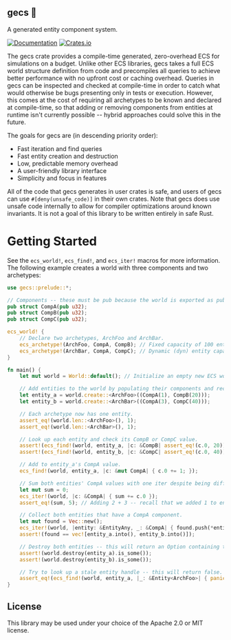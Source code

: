 gecs 🦎
-------
A generated entity component system.

[![Documentation](https://docs.rs/gecs/badge.svg)](https://docs.rs/gecs/)
[![Crates.io](https://img.shields.io/crates/v/gecs.svg)](https://crates.io/crates/gecs)

The gecs crate provides a compile-time generated, zero-overhead ECS for simulations
on a budget. Unlike other ECS libraries, gecs takes a full ECS world structure
definition from code and precompiles all queries to achieve better performance with
no upfront cost or caching overhead. Queries in gecs can be inspected and checked at
compile-time in order to catch what would otherwise be bugs presenting only in tests
or execution. However, this comes at the cost of requiring all archetypes to be known
and declared at compile-time, so that adding or removing components from entities at
runtime isn't currently possible -- hybrid approaches could solve this in the future.

The goals for gecs are (in descending priority order):
- Fast iteration and find queries
- Fast entity creation and destruction
- Low, predictable memory overhead
- A user-friendly library interface
- Simplicity and focus in features

All of the code that gecs generates in user crates is safe, and users of gecs can
use `#[deny(unsafe_code)]` in their own crates. Note that gecs does use unsafe code
internally to allow for compiler optimizations around known invariants. It is not a
goal of this library to be written entirely in safe Rust.

# Getting Started

See the `ecs_world!`, `ecs_find!`, and `ecs_iter!` macros for more information.
The following example creates a world with three components and two archetypes:

```rust
use gecs::prelude::*;

// Components -- these must be pub because the world is exported as pub as well.
pub struct CompA(pub u32);
pub struct CompB(pub u32);
pub struct CompC(pub u32);

ecs_world! {
    // Declare two archetypes, ArchFoo and ArchBar.
    ecs_archetype!(ArchFoo, CompA, CompB); // Fixed capacity of 100 entities.
    ecs_archetype!(ArchBar, CompA, CompC); // Dynamic (dyn) entity capacity.
}

fn main() {
    let mut world = World::default(); // Initialize an empty new ECS world.

    // Add entities to the world by populating their components and receive their handles.
    let entity_a = world.create::<ArchFoo>((CompA(1), CompB(20)));
    let entity_b = world.create::<ArchBar>((CompA(3), CompC(40)));

    // Each archetype now has one entity.
    assert_eq!(world.len::<ArchFoo>(), 1);
    assert_eq!(world.len::<ArchBar>(), 1);

    // Look up each entity and check its CompB or CompC value.
    assert!(ecs_find!(world, entity_a, |c: &CompB| assert_eq!(c.0, 20)));
    assert!(ecs_find!(world, entity_b, |c: &CompC| assert_eq!(c.0, 40)));

    // Add to entity_a's CompA value.
    ecs_find!(world, entity_a, |c: &mut CompA| { c.0 += 1; });

    // Sum both entities' CompA values with one iter despite being different archetypes.
    let mut sum = 0;
    ecs_iter!(world, |c: &CompA| { sum += c.0 });
    assert_eq!(sum, 5); // Adding 2 + 3 -- recall that we added 1 to entity_a's CompA.

    // Collect both entities that have a CompA component.
    let mut found = Vec::new();
    ecs_iter!(world, |entity: &EntityAny, _: &CompA| { found.push(*entity); });
    assert!(found == vec![entity_a.into(), entity_b.into()]);

    // Destroy both entities -- this will return an Option containing their components.
    assert!(world.destroy(entity_a).is_some());
    assert!(world.destroy(entity_b).is_some());

    // Try to look up a stale entity handle -- this will return false.
    assert_eq!(ecs_find!(world, entity_a, |_: &Entity<ArchFoo>| { panic!() }), false);
}
```
License
-------

This library may be used under your choice of the Apache 2.0 or MIT license.
